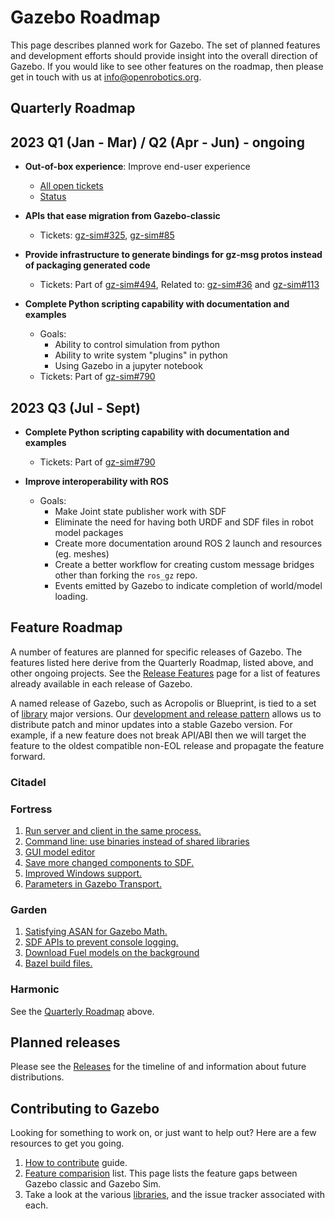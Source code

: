 # Gazebo Roadmap

This page describes planned work for Gazebo. The set of planned
features and development efforts should provide insight into the overall
direction of Gazebo. If you would like to
see other features on the roadmap, then please get in touch with us at
info@openrobotics.org.

## Quarterly Roadmap

## 2023 Q1 (Jan - Mar) / Q2 (Apr - Jun) - ongoing

* **Out-of-box experience**: Improve end-user experience
    * [All open tickets](https://github.com/search?q=org%3Agazebosim+label%3A%22OOBE+%F0%9F%93%A6%E2%9C%A8%22&state=open&type=Issues)
    * [Status](https://github.com/orgs/gazebosim/projects/1?card_filter_query=label%3A%22oobe+%F0%9F%93%A6%E2%9C%A8%22)

* **APIs that ease migration from Gazebo-classic**
    * Tickets: [gz-sim#325](https://github.com/gazebosim/gz-sim/issues/325), [gz-sim#85](https://github.com/gazebosim/gz-sim/issues/85)

* **Provide infrastructure to generate bindings for gz-msg protos instead of packaging generated code**
    * Tickets: Part of [gz-sim#494](https://github.com/gazebosim/gz-sim/issues/494), Related to: [gz-sim#36](https://github.com/gazebosim/gz-msgs/issues/36) and [gz-sim#113](https://github.com/gazebosim/gz-msgs/issues/113)

* **Complete Python scripting capability with documentation and examples**
    * Goals: 
      * Ability to control simulation from python
      * Ability to write system "plugins" in python
      * Using Gazebo in a jupyter notebook
    * Tickets: Part of [gz-sim#790](https://github.com/gazebosim/gz-sim/issues/790)

## 2023 Q3 (Jul - Sept)

* **Complete Python scripting capability with documentation and examples**
    * Tickets: Part of [gz-sim#790](https://github.com/gazebosim/gz-sim/issues/790)

* **Improve interoperability with ROS**
    * Goals:
      -  Make Joint state publisher work with SDF
      -  Eliminate the need for having both URDF and SDF files in robot model packages
      -  Create more documentation around ROS 2 launch and resources (eg. meshes)
      -  Create a better workflow for creating custom message bridges other than forking the `ros_gz` repo. 
      -  Events emitted by Gazebo to indicate completion of world/model loading.

## Feature Roadmap

A number of features are planned for specific releases of Gazebo. The
features listed here derive from the Quarterly Roadmap, listed above, and other
ongoing projects.  See the [Release Features](/docs/all/release-features) page
for a list of features already available in each release of Gazebo.

A named release of Gazebo, such as Acropolis or Blueprint, is tied to
a set of [library](/libs) major versions. Our
[development and release pattern](/docs/all/releases) allows us to distribute
patch and minor updates into a stable Gazebo version. For example, if a new
feature does not break API/ABI then we will target the feature to the oldest
compatible non-EOL release and propagate the feature forward.

### Citadel

### Fortress

1. [Run server and client in the same process.](https://github.com/gazebosim/gz-sim/pull/793)
1. [Command line: use binaries instead of shared libraries](https://github.com/gazebosim/gz-tools/issues/7)
1. [GUI model editor](https://github.com/gazebosim/gz-sim/labels/editor)
1. [Save more changed components to SDF.](https://github.com/gazebosim/gz-sim/issues/1312)
1. [Improved Windows support.](https://github.com/search?q=org%3Agazebosim+label%3AWindows&state=open&type=Issues)
1. [Parameters in Gazebo Transport.](https://github.com/gazebosim/gz-transport/pull/305)

### Garden

1. [Satisfying ASAN for Gazebo Math.](https://github.com/gazebosim/gz-math/issues/370)
1. [SDF APIs to prevent console logging.](https://github.com/gazebosim/sdformat/issues/820)
1. [Download Fuel models on the background](https://github.com/gazebosim/gz-sim/issues/1260)
1. [Bazel build files.](https://github.com/gazebosim/gz-bazel)

### Harmonic

See the [Quarterly Roadmap](/docs/all/roadmap#quarterly-roadmap) above.

## Planned releases

Please see the [Releases](https://github.com/gazebosim/docs/blob/master/releases.md) for the timeline of and information about future distributions.


## Contributing to Gazebo

Looking for something to work on, or just want to help out? Here are a few
resources to get you going.

1. [How to contribute](/docs/all/contributing) guide.
1. [Feature comparision](/docs/citadel/comparison) list. This page lists the
   feature gaps between Gazebo classic and Gazebo Sim.
1. Take a look at the various [libraries](/libs), and the issue tracker
   associated with each.
